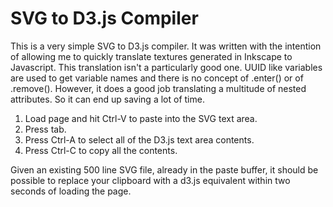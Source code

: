 # SVG to D3.js Compiler

This is a very simple SVG to D3.js compiler. It was written with the intention of allowing me to 
quickly translate textures generated in Inkscape to Javascript. This translation isn't a particularly good 
one. UUID like variables are used to get variable names and there is no concept of .enter() or of .remove().
However, it does a good job translating a multitude of nested attributes. So it can end up saving a lot of time.

1. Load page and hit Ctrl-V to paste into the SVG text area.
2. Press tab.
3. Press Ctrl-A to select all of the D3.js text area contents.
4. Press Ctrl-C to copy all the contents.

Given an existing 500 line SVG file, already in the paste buffer, it should be possible to replace your 
clipboard with a d3.js equivalent within two seconds of loading the page.